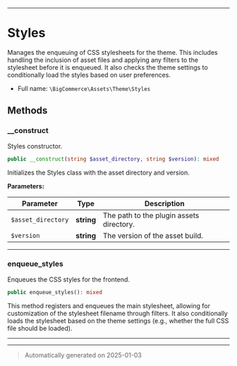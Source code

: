 ***

# Styles

Manages the enqueuing of CSS stylesheets for the theme. This includes handling the inclusion of
asset files and applying any filters to the stylesheet before it is enqueued. It also checks the
theme settings to conditionally load the styles based on user preferences.



* Full name: `\BigCommerce\Assets\Theme\Styles`




## Methods


### __construct

Styles constructor.

```php
public __construct(string $asset_directory, string $version): mixed
```

Initializes the Styles class with the asset directory and version.






**Parameters:**

| Parameter | Type | Description |
|-----------|------|-------------|
| `$asset_directory` | **string** | The path to the plugin assets directory. |
| `$version` | **string** | The version of the asset build. |





***

### enqueue_styles

Enqueues the CSS styles for the frontend.

```php
public enqueue_styles(): mixed
```

This method registers and enqueues the main stylesheet, allowing for customization of the
stylesheet filename through filters. It also conditionally loads the stylesheet based on
the theme settings (e.g., whether the full CSS file should be loaded).










***


***
> Automatically generated on 2025-01-03
